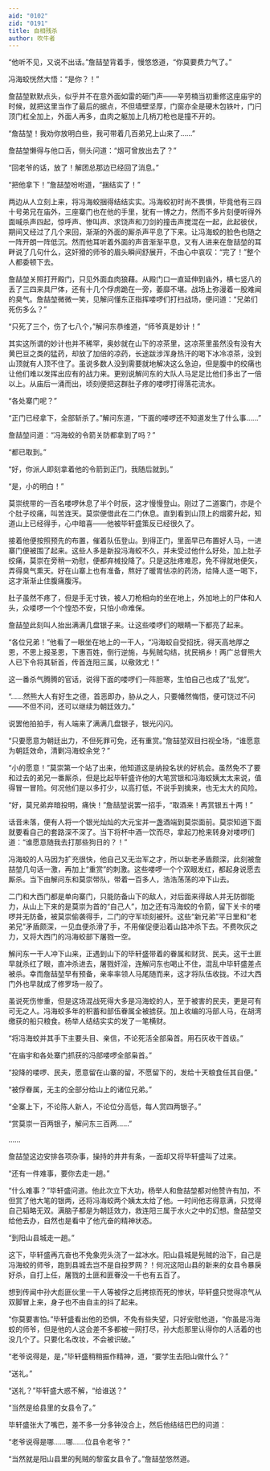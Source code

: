 ```yaml
---
aid: "0102"
zid: "0191"
title: 自相残杀
author: 吹牛者
---
```


“他听不见，又说不出话。”詹喆堃背着手，慢悠悠道，“你莫要费力气了。”

冯海蛟恍然大悟：“是你？！”

詹喆堃默默点头，似乎并不在意外面如雷的砸门声――辛劳楠当初重修这座庙宇的时候，就把这里当作了最后的据点，不但墙壁坚厚，门窗亦全是硬木包铁叶，门闩顶门杠全加上，外面人再多，血肉之躯加上几柄刀枪也是撞不开的。

“詹喆堃！我劝你放明白些，我可带着几百弟兄上山来了……”

詹喆堃懒得与他口舌，侧头问道：“烟可曾放出去了？”

“回老爷的话，放了！解团总那边已经回了消息。”

“把他拿下！”詹喆堃吩咐道，“捆结实了！”

两边从人立刻上来，将冯海蛟捆得结结实实。冯海蛟初时尚不畏惧，毕竟他有三四十号弟兄在庙外，三座寨门也在他的手里，犹有一博之力，然而不多片刻便听得外面喊杀声四起，惊呼声、惨叫声、求饶声和刀剑的撞击声搅混在一起，此起彼伏，期间又经过了几个来回，渐渐的外面的厮杀声平息了下来。让冯海蛟的脸色也随之一阵开朗一阵低沉。然而他耳听着外面的声音渐渐平息，又有人进来在詹喆堃的耳畔说了几句什么，这奸猾的师爷的眉头瞬间舒展开，不由心中哀叹：“完了！”整个人都委顿下去。

詹喆堃关照打开殿门，只见外面血肉狼藉。从殿门口一直延伸到庙外，横七竖八的丢了三四来具尸体，还有十几个俘虏跪在一旁，萎靡不堪。战场上弥漫着一股难闻的臭气。詹喆堃微微一笑，见解问懂东正指挥喽啰们打扫战场，便问道：“兄弟们死伤多么？”

“只死了三个，伤了七八个，”解问东恭维道，“师爷真是妙计！”

其实这所谓的妙计也并不稀罕，奥妙就在山下的凉茶里，这凉茶里虽然没有没有大黄巴豆之类的猛药，却放了加倍的凉药，长途跋涉浑身热汗的喝下冰冷凉茶，没到山顶就有人顶不住了。虽说多数人没到需要就地解决这么急迫，但是腹中的绞痛也让他们难以发挥出应有的战力来。更别说解问东的大队人马足足比他们多出了一倍以上。从庙后一涌而出，顷刻便把这群肚子疼的喽啰打得落花流水。

“各处寨门呢？”

“正门已经拿下，全部斩杀了。”解问东道，“下面的喽啰还不知道发生了什么事……”

詹喆堃问道：“冯海蛟的令箭关防都拿到了吗？”

“都已取到。”

“好，你派人即刻拿着他的令箭到正门，我随后就到。”

“是，小的明白！”

莫崇统带的一百名喽啰休息了半个时辰，这才慢慢登山。刚过了二道寨门，亦是个个肚子绞痛，叫苦连天。莫崇便借此在二门休息。直到看到山顶上的烟雾升起，知道山上已经得手，心中暗喜――他被毕轩盛策反已经很久了。

接着他便按照预先的布置，催着队伍登山。到得正门，里面早已布置好人马，一进寨门便被围了起来。这些人多是新投冯海蛟不久，并未受过他什么好处，加上肚子绞痛，莫崇在旁稍一劝慰，便都弃械投降了。只是这肚疼难忍，免不得就地便矢，弄得臭气熏天。好在山寨上也有准备，熬好了暖胃怯凉的药汤，给降人逐一喝下，这才渐渐止住腹痛腹泻。

肚子虽然不疼了，但是手无寸铁，被人刀枪相向的坐在地上，外加地上的尸体和人头，众喽啰一个个惶恐不安，只怕小命难保。

詹喆堃此刻叫人抬出满满几盘银子来。让这些喽啰们的眼睛一下都亮了起来。

“各位兄弟！”他看了一眼坐在地上的一干人，“冯海蛟自受招抚，得天高地厚之恩，不思上报圣恩，下惠百姓，倒行逆施，与髡贼勾结，扰民祸乡！两广总督熊大人已下令将其斩首，传首连阳三属，以儆效尤！”

这一番杀气腾腾的官话，说得下面的喽啰们一阵胆寒，生怕自己也成了“乱党”。

“……然熊大人有好生之德，首恶即办，胁从之人，只要幡然悔悟，便可饶过不问――不但不问，还可以继续为朝廷效力。”

说罢他拍拍手，有人端来了满满几盘银子，银光闪闪。

“只要愿意为朝廷出力，不但死罪可免，还有重赏。”詹喆堃双目扫视全场，“谁愿意为朝廷效命，清剿冯海蛟余党？”

“小的愿意！”莫崇第一个站了出来，他知道这是纳投名状的好机会。虽然免不了要和过去的弟兄一番厮杀，但是比起毕轩盛许他的大笔赏银和冯海蛟姨太太来说，值得冒一冒险。何况他们是以多打少，以高打低，不说手到擒来，也无太大的风险。

“好，莫兄弟弃暗投明，痛快！”詹喆堃说罢一招手，“取酒来！再赏银五十两！”

话音未落，便有人将一个银光灿灿的大元宝并一盏酒端到莫崇面前。莫崇知道下面就要看自己的套路深不深了。当下将杯中酒一饮而尽，拿起刀枪来转身对喽啰们道：“谁愿意随我去打那些狗日的？！”

冯海蛟的人马因为扩充很快，他自己又无治军之才，所以新老矛盾颇深，此刻被詹喆堃几句话一激，再加上“重赏”的刺激。这些喽啰一个个双眼发红，都起身说愿去厮杀。当下由解问东和莫崇带队，带着一百多人，浩浩荡荡的冲下山去。

二门和大西门都是单向寨门，只能防备山下的敌人，对后面来得敌人并无防御能力，从山上下来的是莫崇为首的“自己人”，加之还有冯海蛟的令箭，留下关卡的喽啰并无防备，被莫崇偷袭得手，二门的守军顷刻被歼。这些“新兄弟”平日里和“老弟兄”矛盾颇深，一见血便杀滑了手，不用催促便沿着山路冲杀下去。不费吹灰之力，又将大西门的冯海蛟部下屠戮一空。

解问东一干人冲下山来，正遇到山下的毕轩盛带着的眷属和财货、民夫。这干土匪早就杀红了眼，直冲杀进去，屠戮奸淫，连解问东也喝止不住，混乱中毕轩盛差点被杀。幸而詹喆堃早有预备，亲率率领人马尾随而来，这才将队伍收拢。不过大西门外也早就成了修罗场一般了。

虽说死伤惨重，但是这场混战死得大多是冯海蛟的人，至于被害的民夫，更是可有可无之人。冯海蛟多年的积蓄和部伍眷属全被掳获。加上收编的冯部人马，在胡湾缴获的船只粮食。杨举人结结实实的发了一笔横财。

“将冯海蛟并其手下主要头目、亲信，不论死活全部枭首。用石灰收干首级。”

“在庙宇和各处寨门抓获的冯部喽啰全部枭首。”

“投降的喽啰、民夫，愿意留在山寨的留，不愿留下的，发给十天粮食任其自便。”

“被俘眷属，无主的全部分给山上的诸位兄弟。”

“全寨上下，不论陈人新人，不论位分高低，每人赏四两银子。”

“赏莫崇一百两银子，解问东三百两……”

……

詹喆堃这边安排各项杂事，操持的井井有条，一面却又将毕轩盛叫了过来。

“还有一件难事，要你去走一趟。”

“什么难事？”毕轩盛问道。他此次立下大功，杨举人和詹喆堃都对他赞许有加，不但赏了他大笔的银两，还将冯海蛟两个姨太太给了他。一时间他志得意满，只觉得自己韬略无双。满脑子都是为朝廷效力，救连阳三属于水火之中的幻想。詹喆堃交给他去办，自然也是看中了他亢奋的精神状态。

“到阳山县城走一趟。”

这下，毕轩盛再亢奋也不免象兜头浇了一盆冰水。阳山县城是髡贼的治下，自己是冯海蛟的师爷，跑到县城去岂不是自投罗网？！何况这阳山县的新来的女县令暴戾好杀，自打上任，屠戮的土匪和匪眷没一千也有五百了。

想到传闻中孙大彪匪伙里一干人等被俘之后拷掠而死的惨状，毕轩盛只觉得凉气从双脚冒上来，身子也不由自主的抖了起来。

“你莫要害怕。”毕轩盛看出他的恐惧，不免有些失望，只好安慰他道，“你虽是冯海蛟的师爷，但是他的人这会差不多都被一网打尽，孙大彪那里认得你的人活着的也没几个了。只要化名改妆，不会被识破。”

“老爷说得是，是，”毕轩盛稍稍振作精神，道，“要学生去阳山做什么？”

“送礼。”

“送礼？”毕轩盛大惑不解，“给谁送？”

“当然是给县里的女县令了。”

毕轩盛张大了嘴巴，差不多一分多钟没合上，然后他结结巴巴的问道：

“老爷说得是哪……哪……位县令老爷？”

“当然就是阳山县里的髡贼的黎蛮女县令了。”詹喆堃悠然道。




